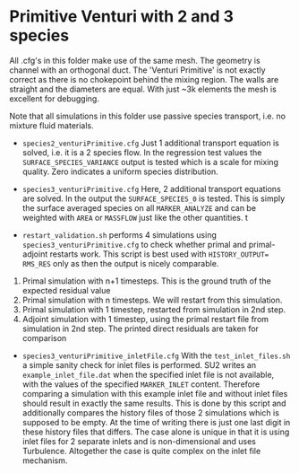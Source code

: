 # Primitive Venturi with 2 and 3 species

All .cfg's in this folder make use of the same mesh. The geometry is channel with an orthogonal duct.
The 'Venturi Primitive' is not exactly correct as there is no chokepoint behind the mixing region.
The walls are straight and the diameters are equal.
With just ~3k elements the mesh is excellent for debugging.

Note that all simulations in this folder use passive species transport, i.e. no mixture fluid materials.

- `species2_venturiPrimitive.cfg` Just 1 additional transport equation is solved, i.e. it is a 2 species flow.
In the regression test values the `SURFACE_SPECIES_VARIANCE` output is tested which is a scale for mixing quality.
Zero indicates a uniform species distribution.

- `species3_venturiPrimitive.cfg` Here, 2 additional transport equations are solved.
In the output the `SURFACE_SPECIES_0` is tested. This is simply the surface averaged species on all `MARKER_ANALYZE` and can be weighted with `AREA` or `MASSFLOW` just like the other quantities.
t
- `restart_validation.sh` performs 4 simulations using `species3_venturiPrimitive.cfg` to check whether primal and primal-adjoint restarts work. This script is best used with `HISTORY_OUTPUT= RMS_RES` only as then the output is nicely comparable.
1. Primal simulation with n+1 timesteps. This is the ground truth of the expected residual value
2. Primal simulation with n timesteps. We will restart from this simulation.
3. Primal simulation with 1 timestep, restarted from simulation in 2nd step.
4. Adjoint simulation with 1 timestep, using the primal restart file from simulation in 2nd step. The printed direct residuals are taken for comparison


- `species3_venturiPrimitive_inletFile.cfg` With the `test_inlet_files.sh` a simple sanity check for inlet files is performed.
SU2 writes an `example_inlet_file.dat` when the specified inlet file is not available, with the values of the specified `MARKER_INLET` content.
Therefore comparing a simulation with this example inlet file and without inlet files should result in exactly the same results.
This is done by this script and additionally compares the history files of those 2 simulations which is supposed to be empty.
At the time of writing there is just one last digit in these history files that differs.
The case alone is unique in that it is using inlet files for 2 separate inlets and is non-dimensional and uses Turbulence.
Altogether the case is quite complex on the inlet file mechanism.
